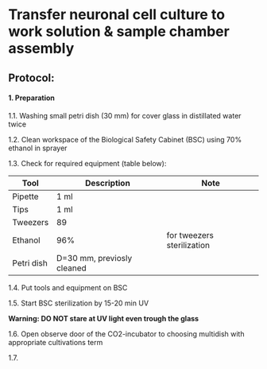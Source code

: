 Transfer neuronal cell culture to work solution & sample chamber assembly
=========================================================================


## Protocol:
#### 1. Preparation

1.1. Washing small petri dish (30 mm) for cover glass in distillated water twice

1.2. Clean workspace of the Biological Safety Cabinet (BSC) using 70% ethanol in sprayer

1.3. Check for required equipment (table below):


| Tool       | Description                  | Note                        |
|------------|------------------------------|-----------------------------|
| Pipette    | 1 ml                         |                             |
| Tips       | 1 ml                         |                             |
| Tweezers   | 89                           |                             |
| Ethanol    | 96%                          |  for tweezers sterilization |
| Petri dish | D=30 mm, previosly cleaned   |                             |


1.4. Put tools and equipment on BSC
    
1.5. Start BSC sterilization by 15-20 min UV

**Warning: DO NOT stare at UV light even trough the glass**
    
1.6. Open observe door of the CO2-incubator to choosing multidish with appropriate cultivations term

1.7. 

